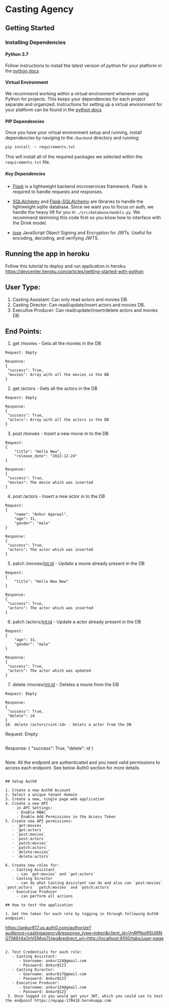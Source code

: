 # Casting Agency

## Getting Started

### Installing Dependencies

#### Python 3.7

Follow instructions to install the latest version of python for your platform in the [python docs](https://docs.python.org/3/using/unix.html#getting-and-installing-the-latest-version-of-python)

#### Virtual Environment

We recommend working within a virtual environment whenever using Python for projects. This keeps your dependencies for each project separate and organized. Instructions for setting up a virtual environment for your platform can be found in the [python docs](https://packaging.python.org/guides/installing-using-pip-and-virtual-environments/)

#### PIP Dependencies

Once you have your virtual environment setup and running, install dependencies by naviging to the `/backend` directory and running:

```bash
pip install -r requirements.txt
```

This will install all of the required packages we selected within the `requirements.txt` file.

##### Key Dependencies

- [Flask](http://flask.pocoo.org/) is a lightweight backend microservices framework. Flask is required to handle requests and responses.

- [SQLAlchemy](https://www.sqlalchemy.org/) and [Flask-SQLAlchemy](https://flask-sqlalchemy.palletsprojects.com/en/2.x/) are libraries to handle the lightweight sqlite database. Since we want you to focus on auth, we handle the heavy lift for you in `./src/database/models.py`. We recommend skimming this code first so you know how to interface with the Drink model.

- [jose](https://python-jose.readthedocs.io/en/latest/) JavaScript Object Signing and Encryption for JWTs. Useful for encoding, decoding, and verifying JWTS.

## Running the app in heroku

Follow this tutorial to deploy and run application in heroku:
https://devcenter.heroku.com/articles/getting-started-with-python


## User Type:

1. Casting Assistant: Can only read actors and movies DB.
2. Casting Director: Can read/update/insert actors and movies DB.
3. Executive Producer: Can read/update/insert/delete actors and movies DB.

## End Points:

1. get /movies - Gets all the movies in the DB
```
Request: Empty
```
```
Response:
{
 "success": True,
 "movies": Array with all the movies in the DB
}
```
2. get /actors - Gets all the actors in the DB
```
Request: Empty
```
```
Response:
{
 "success": True,
 "actors": Array with all the actors in the DB
}
```
3. post /movies - Insert a new movie in to the DB
```
Request: 
{
    "title": "Hello New",
    "release_date": "2022-12-24"
}
```
```
Response:
{
 "success": True,
 "movies": The movie which was inserted
}
```
4. post /actors - Insert a new actor in to the DB
```
Request: 
{
    "name": "Ankur Agarwal",
    "age": 31,
    "gender": "male"
}
```
```
Response:
{
 "success": True,
 "actors": The actor which was inserted
}
```
5. patch /movies/<int:id> - Update a movie already present in the DB
```
Request: 
{
    "title": "Hello New New"
}
```
```
Response:
{
 "success": True,
 "actors": The actor which was inserted
}
```
6. patch /actors/<int:id> - Update a actor already present in the DB
```
Request: 
{
    "age": 31,
    "gender": "male"
}
```
```
Response:
{
 "success": True,
 "actors": The actor which was updated
}
```
7. delete /movies/<int:id> - Deletes a movie from the DB
```
Request: Empty
```
```
Response:
{
 "success": True,
 "delete": id
}
10. delete /actors/<int:id> - Delets a actor from the DB
```
Request: Empty
```
```
Response:
{
 "success": True,
 "delete": id
}
```

```
Note: All the endpoint are authenticated and you need valid permissions to access each endpoint. See below Auth0 section for more details.
```

## Setup Auth0

1. Create a new Auth0 Account
2. Select a unique tenant domain
3. Create a new, single page web application
4. Create a new API
   - in API Settings:
     - Enable RBAC
     - Enable Add Permissions in the Access Token
5. Create new API permissions:
   - `get:movies`
   - `get:actors`
   - `post:movies`
   - `post:actors`
   - `patch:movies`
   - `patch:actors`
   - `delete:movies`
   - `delete:actors`
   
6. Create new roles for:
   - Casting Assistant
     - can `get:movies` and `get:actors`
   - Casting Director
     - can do what Casting Assistant can do and also can `post:movies` `post:actors` `patch:movies` and `patch:actors`
   - Executive Producer
     - can perform all actions

## How to test the application

1. Get the token for each role by logging in through following Auth0 endpoint:
```
https://ankur617.us.auth0.com/authorize?audience=castingagency&response_type=token&client_id=VnRPNoiR5Ul6NGTMjEt4xOnVEMvp7Uwo&redirect_uri=http://localhost:8100/tabs/user-page
```

2. Test Credentials for each role:
   - Casting Assistant:
      - Username: ankur124@gmail.com
      - Password: Ankur@123
   - Casting Director:
      - Username: ankur617@gmail.com
      - Password: Ankur@123
   - Executive Producer:
      - Username: ankur124@gmail.com
      - Password: Ankur@123
 3. Once logged in you would get your JWT, which you could use to test the endpoint https://myapp-170418.herokuapp.com

